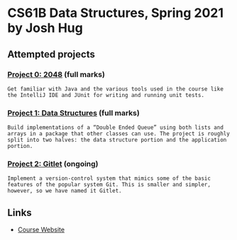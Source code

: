 # CS61B Data Structures, Spring 2021 by Josh Hug

## Attempted projects

### [Project 0: 2048](https://sp21.datastructur.es/materials/proj/proj0/proj0) (full marks)
`
Get familiar with Java and the various tools used in the course like the IntelliJ IDE and JUnit for writing and running unit tests.
`
### [Project 1: Data Structures](https://sp21.datastructur.es/materials/proj/proj1/proj1) (full marks)
`
Build implementations of a “Double Ended Queue” using both lists and arrays in a package that other classes can use. The project is roughly split into two halves: the data structure portion and the application portion.
`
### [Project 2: Gitlet](https://sp21.datastructur.es/materials/proj/proj2/proj2) (ongoing)
`
Implement a version-control system that mimics some of the basic features of the popular system Git. This is smaller and simpler, however, so we have named it Gitlet.
`
## Links
- [Course Website](https://sp21.datastructur.es)